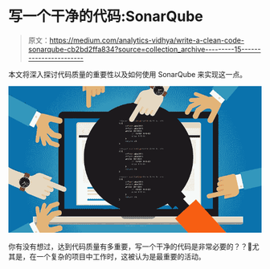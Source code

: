 # 写一个干净的代码:SonarQube

> 原文：<https://medium.com/analytics-vidhya/write-a-clean-code-sonarqube-cb2bd2ffa834?source=collection_archive---------15----------------------->

本文将深入探讨代码质量的重要性以及如何使用 SonarQube 来实现这一点。

![](img/e805e48bea1ae7a409ab9b71be69d585.png)

你有没有想过，达到代码质量有多重要，写一个干净的代码是非常必要的？？🤔尤其是，在一个复杂的项目中工作时，这被认为是最重要的活动。